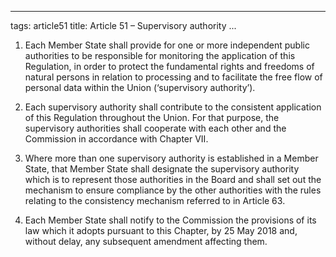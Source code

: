 
---
tags: article51
title: Article 51 – Supervisory authority
...

1.   Each Member State shall provide for one or more independent public authorities to be responsible for monitoring the application of this Regulation, in order to protect the fundamental rights and freedoms of natural persons in relation to processing and to facilitate the free flow of personal data within the Union (‘supervisory authority’).

2.   Each supervisory authority shall contribute to the consistent application of this Regulation throughout the Union. For that purpose, the supervisory authorities shall cooperate with each other and the Commission in accordance with Chapter VII.

3.   Where more than one supervisory authority is established in a Member State, that Member State shall designate the supervisory authority which is to represent those authorities in the Board and shall set out the mechanism to ensure compliance by the other authorities with the rules relating to the consistency mechanism referred to in Article 63.

4.   Each Member State shall notify to the Commission the provisions of its law which it adopts pursuant to this Chapter, by 25 May 2018 and, without delay, any subsequent amendment affecting them.
